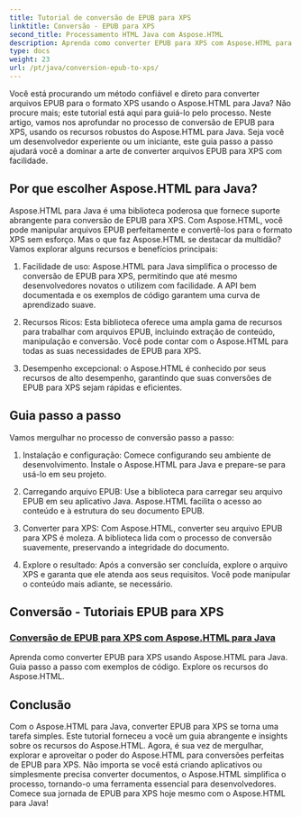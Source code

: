 ```yaml
---
title: Tutorial de conversão de EPUB para XPS
linktitle: Conversão - EPUB para XPS
second_title: Processamento HTML Java com Aspose.HTML
description: Aprenda como converter EPUB para XPS com Aspose.HTML para Java. Obtenha um guia passo a passo e exemplos de código, explorando os recursos do Aspose.HTML nestes tutoriais.
type: docs
weight: 23
url: /pt/java/conversion-epub-to-xps/
---
```


Você está procurando um método confiável e direto para converter arquivos EPUB para o formato XPS usando o Aspose.HTML para Java? Não procure mais; este tutorial está aqui para guiá-lo pelo processo. Neste artigo, vamos nos aprofundar no processo de conversão de EPUB para XPS, usando os recursos robustos do Aspose.HTML para Java. Seja você um desenvolvedor experiente ou um iniciante, este guia passo a passo ajudará você a dominar a arte de converter arquivos EPUB para XPS com facilidade.

## Por que escolher Aspose.HTML para Java?

Aspose.HTML para Java é uma biblioteca poderosa que fornece suporte abrangente para conversão de EPUB para XPS. Com Aspose.HTML, você pode manipular arquivos EPUB perfeitamente e convertê-los para o formato XPS sem esforço. Mas o que faz Aspose.HTML se destacar da multidão? Vamos explorar alguns recursos e benefícios principais:

1. Facilidade de uso: Aspose.HTML para Java simplifica o processo de conversão de EPUB para XPS, permitindo que até mesmo desenvolvedores novatos o utilizem com facilidade. A API bem documentada e os exemplos de código garantem uma curva de aprendizado suave.

2. Recursos Ricos: Esta biblioteca oferece uma ampla gama de recursos para trabalhar com arquivos EPUB, incluindo extração de conteúdo, manipulação e conversão. Você pode contar com o Aspose.HTML para todas as suas necessidades de EPUB para XPS.

3. Desempenho excepcional: o Aspose.HTML é conhecido por seus recursos de alto desempenho, garantindo que suas conversões de EPUB para XPS sejam rápidas e eficientes.

## Guia passo a passo

Vamos mergulhar no processo de conversão passo a passo:

1. Instalação e configuração: Comece configurando seu ambiente de desenvolvimento. Instale o Aspose.HTML para Java e prepare-se para usá-lo em seu projeto.

2. Carregando arquivo EPUB: Use a biblioteca para carregar seu arquivo EPUB em seu aplicativo Java. Aspose.HTML facilita o acesso ao conteúdo e à estrutura do seu documento EPUB.

3. Converter para XPS: Com Aspose.HTML, converter seu arquivo EPUB para XPS é moleza. A biblioteca lida com o processo de conversão suavemente, preservando a integridade do documento.

4. Explore o resultado: Após a conversão ser concluída, explore o arquivo XPS e garanta que ele atenda aos seus requisitos. Você pode manipular o conteúdo mais adiante, se necessário.

## Conversão - Tutoriais EPUB para XPS
### [Conversão de EPUB para XPS com Aspose.HTML para Java](./convert-epub-to-xps/)
Aprenda como converter EPUB para XPS usando Aspose.HTML para Java. Guia passo a passo com exemplos de código. Explore os recursos do Aspose.HTML.

## Conclusão

Com o Aspose.HTML para Java, converter EPUB para XPS se torna uma tarefa simples. Este tutorial forneceu a você um guia abrangente e insights sobre os recursos do Aspose.HTML. Agora, é sua vez de mergulhar, explorar e aproveitar o poder do Aspose.HTML para conversões perfeitas de EPUB para XPS. Não importa se você está criando aplicativos ou simplesmente precisa converter documentos, o Aspose.HTML simplifica o processo, tornando-o uma ferramenta essencial para desenvolvedores. Comece sua jornada de EPUB para XPS hoje mesmo com o Aspose.HTML para Java!
